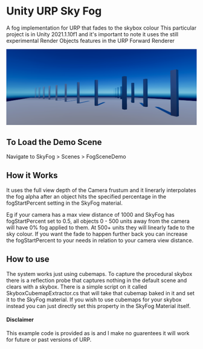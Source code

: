 # Unity URP Sky Fog
A fog implementation for URP that fades to the skybox colour
This particular project is in Unity 2021.1.10f1 and it's important to note it uses the still experimental Render Objects features in the URP Forward Renderer

![alt text](https://github.com/WeaverGames/UnityURPSkyFog/blob/main/githubEmbeds/SkyFog1.png?raw=true)

## To Load the Demo Scene
Navigate to SkyFog > Scenes > FogSceneDemo

## How it Works
It uses the full view depth of the Camera frustum and it linerarly interpolates the fog alpha after an object hits the specified percentage in the fogStartPercent setting in the SkyFog material. 

Eg if your camera has a max view distance of 1000 and SkyFog has fogStartPercent set to 0.5, all objects 0 - 500 units away from the camera will have 0% fog applied to them. At 500+ units they will linearly fade to the sky colour. If you want the fade to happen further back you can increase the fogStartPercent to your needs in relation to your camera view distance.

## How to use
The system works just using cubemaps. To capture the procedural skybox there is a reflection probe that captures nothing in the default scene and clears with a skybox. There is a simple script on it called SkyboxCubemapExtractor.cs that will take that cubemap baked in it and set it to the SkyFog material. If you wish to use cubemaps for your skybox instead you can just directly set this property in the SkyFog Material itself.

#### Disclaimer
This example code is provided as is and I make no guarentees it will work for future or past versions of URP.
